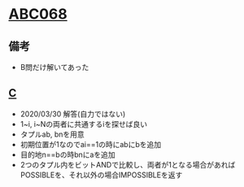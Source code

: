 # [ABC068](https://atcoder.jp/contests/abc068/tasks)

## 備考

- B問だけ解いてあった

## [C](https://atcoder.jp/contests/abc068/tasks/arc079_a)

- 2020/03/30 解答(自力ではない)
- 1~i, i~Nの両者に共通するiを探せば良い
- タプルab, bnを用意
- 初期位置が1なのでai==1の時にabにbを追加
- 目的地n==bの時bnにaを追加
- 2つのタプル内をビットANDで比較し、両者が1となる場合があればPOSSIBLEを、それ以外の場合IMPOSSIBLEを返す

